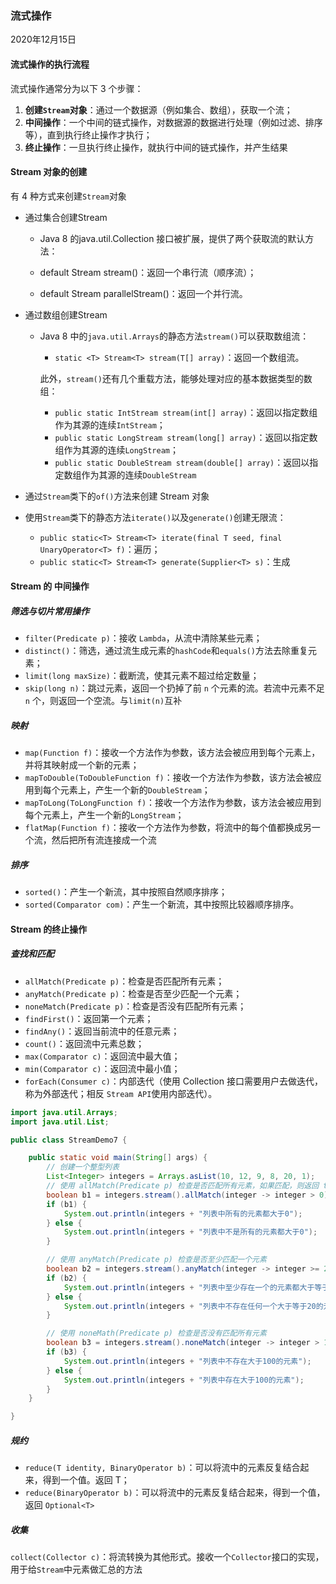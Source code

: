 ### 流式操作



2020年12月15日



#### 流式操作的执行流程

流式操作通常分为以下 3 个步骤：

1. **创建`Stream`对象**：通过一个数据源（例如集合、数组），获取一个流；
2. **中间操作**：一个中间的链式操作，对数据源的数据进行处理（例如过滤、排序等），直到执行终止操作才执行；
3. **终止操作**：一旦执行终止操作，就执行中间的链式操作，并产生结果





#### Stream 对象的创建

有 4 种方式来创建`Stream`对象

- 通过集合创建Stream

  - Java 8 的java.util.Collection 接口被扩展，提供了两个获取流的默认方法：

  - default Stream<E> stream()：返回一个串行流（顺序流）；

  -   default Stream<E> parallelStream()：返回一个并行流。

- 通过数组创建Stream

  - Java 8 中的`java.util.Arrays`的静态方法`stream()`可以获取数组流：

    - `static <T> Stream<T> stream(T[] array)`：返回一个数组流。

    此外，`stream()`还有几个重载方法，能够处理对应的基本数据类型的数组：

    - `public static IntStream stream(int[] array)`：返回以指定数组作为其源的连续`IntStream`；
    - `public static LongStream stream(long[] array)`：返回以指定数组作为其源的连续`LongStream`；
    - `public static DoubleStream stream(double[] array)`：返回以指定数组作为其源的连续`DoubleStream`

- 通过`Stream`类下的`of()`方法来创建 Stream 对象
- 使用`Stream`类下的静态方法`iterate()`以及`generate()`创建无限流：
  - `public static<T> Stream<T> iterate(final T seed, final UnaryOperator<T> f)`：遍历；
  - `public static<T> Stream<T> generate(Supplier<T> s)`：生成



#### Stream 的 中间操作

##### 筛选与切片常用操作

- `filter(Predicate p)`：接收 `Lambda`，从流中清除某些元素；
- `distinct()`：筛选，通过流生成元素的`hashCode`和`equals()`方法去除重复元素；
- `limit(long maxSize)`：截断流，使其元素不超过给定数量；
- `skip(long n)`：跳过元素，返回一个扔掉了前 `n` 个元素的流。若流中元素不足 `n` 个，则返回一个空流。与`limit(n)`互补



##### 映射

- `map(Function f)`：接收一个方法作为参数，该方法会被应用到每个元素上，并将其映射成一个新的元素；
- `mapToDouble(ToDoubleFunction f)`：接收一个方法作为参数，该方法会被应用到每个元素上，产生一个新的`DoubleStream`；
- `mapToLong(ToLongFunction f)`：接收一个方法作为参数，该方法会被应用到每个元素上，产生一个新的`LongStream`；
- `flatMap(Function f)`：接收一个方法作为参数，将流中的每个值都换成另一个流，然后把所有流连接成一个流



##### 排序

- `sorted()`：产生一个新流，其中按照自然顺序排序；
- `sorted(Comparator com)`：产生一个新流，其中按照比较器顺序排序。



#### Stream 的终止操作



##### 查找和匹配

- `allMatch(Predicate p)`：检查是否匹配所有元素；
- `anyMatch(Predicate p)`：检查是否至少匹配一个元素；
- `noneMatch(Predicate p)`：检查是否没有匹配所有元素；
- `findFirst()`：返回第一个元素；
- `findAny()`：返回当前流中的任意元素；
- `count()`：返回流中元素总数；
- `max(Comparator c)`：返回流中最大值；
- `min(Comparator c)`：返回流中最小值；
- `forEach(Consumer c)`：内部迭代（使用 Collection 接口需要用户去做迭代，称为外部迭代；相反 `Stream API`使用内部迭代）。

```java
import java.util.Arrays;
import java.util.List;

public class StreamDemo7 {

    public static void main(String[] args) {
        // 创建一个整型列表
        List<Integer> integers = Arrays.asList(10, 12, 9, 8, 20, 1);
        // 使用 allMatch(Predicate p) 检查是否匹配所有元素，如果匹配，则返回 true；否则返回 false
        boolean b1 = integers.stream().allMatch(integer -> integer > 0);
        if (b1) {
            System.out.println(integers + "列表中所有的元素都大于0");
        } else {
            System.out.println(integers + "列表中不是所有的元素都大于0");
        }

        // 使用 anyMatch(Predicate p) 检查是否至少匹配一个元素
        boolean b2 = integers.stream().anyMatch(integer -> integer >= 20);
        if (b2) {
            System.out.println(integers + "列表中至少存在一个的元素都大于等于20");
        } else {
            System.out.println(integers + "列表中不存在任何一个大于等于20的元素");
        }

        // 使用 noneMath(Predicate p) 检查是否没有匹配所有元素
        boolean b3 = integers.stream().noneMatch(integer -> integer > 100);
        if (b3) {
            System.out.println(integers + "列表中不存在大于100的元素");
        } else {
            System.out.println(integers + "列表中存在大于100的元素");
        }
    }

}
```



##### 规约

- `reduce(T identity, BinaryOperator b)`：可以将流中的元素反复结合起来，得到一个值。返回 T；
- `reduce(BinaryOperator b)`：可以将流中的元素反复结合起来，得到一个值，返回 `Optional<T>`



##### 收集

`collect(Collector c)`：将流转换为其他形式。接收一个`Collector`接口的实现，用于给`Stream`中元素做汇总的方法



